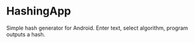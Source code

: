 # HashingApp
Simple hash generator for Android. Enter text, select algorithm, program outputs a hash.
